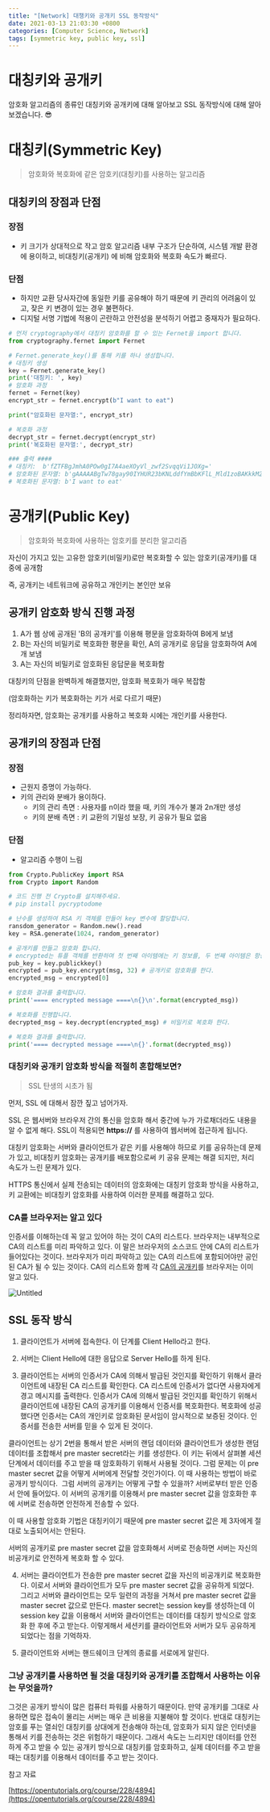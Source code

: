 ```yaml
---
title: "[Network] 대챙키와 공개키 SSL 동작방식"
date: 2021-03-13 21:03:30 +0800
categories: [Computer Science, Network]
tags: [symmetric key, public key, ssl]
---
```




# 대칭키와 공개키

암호화 알고리즘의 종류인 대칭키와 공개키에 대해 알아보고 SSL 동작방식에 대해 알아보겠습니다. 😎

# **대칭키(Symmetric Key)**

> 암호화와 복호화에 같은 암호키(대칭키)를 사용하는 알고리즘

## 대칭키의 장점과 단점

### 장점

- 키 크기가 상대적으로 작고 암호 알고리즘 내부 구조가 단순하여, 시스템 개발 환경에 용이하고, 비대칭키(공개키) 에 비해 암호화와 복호화 속도가 빠르다.

### 단점

- 하지만 교환 당사자간에 동일한 키를 공유해야 하기 때문에 키 관리의 어려움이 있고, 잦은 키 변경이 있는 경우 불편하다.
- 디지털 서명 기법에 적용이 곤란하고 안전성을 분석하기 어렵고 중재자가 필요하다.

```python
# 먼저 cryptography에서 대칭키 암호화를 할 수 있는 Fernet을 import 합니다.
from cryptography.fernet import Fernet

# Fernet.generate_key()를 통해 키를 하나 생성합니다. 
# 대칭키 생성
key = Fernet.generate_key() 
print('대칭키: ', key)
# 암호화 과정
fernet = Fernet(key)
encrypt_str = fernet.encrypt(b"I want to eat")

print("암호화된 문자열:", encrypt_str)

# 복호화 과정
decrypt_str = fernet.decrypt(encrypt_str)
print('복호화된 문자열:', decrypt_str)

### 출력 ####
# 대칭키:  b'fZTFBgJmhA0POw0gI7A4aeXOyVl_zwf2SvqqVi1JOXg='
# 암호화된 문자열: b'gAAAAABgTw78gay90IYHUR23bKNLddfYmBbKFlL_Mld1zoBAKkkM2PQCx3mqWHNCN3MNZXdb_l3UAj7AAqh0W3EPOdaHYItJSQ=='
# 복호화된 문자열: b'I want to eat'
```

# **공개키(Public Key)**

> 암호화와 복호화에 사용하는 암호키를 분리한 알고리즘

자신이 가지고 있는 고유한 암호키(비밀키)로만 복호화할 수 있는 암호키(공개키)를 대중에 공개함

즉, 공개키는 네트워크에 공유하고 개인키는 본인만 보유

## **공개키 암호화 방식 진행 과정**

1. A가 웹 상에 공개된 'B의 공개키'를 이용해 평문을 암호화하여 B에게 보냄
2. B는 자신의 비밀키로 복호화한 평문을 확인, A의 공개키로 응답을 암호화하여 A에개 보냄
3. A는 자신의 비밀키로 암호화된 응답문을 복호화함

대칭키의 단점을 완벽하게 해결했지만, 암호화 복호화가 매우 복잡함

(암호화하는 키가 복호화하는 키가 서로 다르기 때문)

정리하자면, 암호화는 공개키를 사용하고 복호화 시에는 개인키를 사용한다. 

## 공개키의 장점과 단점

### 장점

- 근원지 증명이 가능하다.
- 키의 관리와 분배가 용이하다.
    - 키의 관리 측면 : 사용자를 n이라 했을 때, 키의 개수가 불과 2n개만 생성
    - 키의 분배 측면 : 키 교환의 기밀성 보장, 키 공유가 필요 없음

### 단점

- 알고리즘 수행이 느림

```python
from Crypto.PublicKey import RSA
from Crypto import Random

# 코드 진행 전 Crypto를 설치해주세요.
# pip install pycryptodome

# 난수를 생성하여 RSA 키 객체를 만들어 key 변수에 할당합니다.
ransdom_generator = Random.new().read
key = RSA.generate(1024, random_generator)

# 공개키를 만들고 암호화 합니다. 
# encrypted는 튜플 객체를 반환하며 첫 번째 아이템에는 키 정보를, 두 번째 아이템은 항상 None을 반환합니다.
pub_key = key.publickkey()
encrypted = pub_key.encrypt(msg, 32) # 공개키로 암호화를 한다.
encrypted_msg = encrypted[0]

# 암호화 결과를 출력합니다.
print('==== encrypted message ====\n{}\n'.format(encrypted_msg))

# 복호화를 진행합니다.
decrypted_msg = key.decrypt(encrypted_msg) # 비밀키로 복호화 한다.

# 복호화 결과를 출력합니다.
print('==== decrypted message ====\n{}'.format(decrypted_msg))
```

### **대칭키와 공개키 암호화 방식을 적절히 혼합해보면?**

> SSL 탄생의 시초가 됨

먼저, SSL 에 대해서 잠깐 짚고 넘어가자.

SSL 은 웹서버와 브라우저 간의 통신을 암호화 해서 중간에 누가 가로채더라도 내용을 알 수 없게 해다. SSL이 적용되면 **https://** 를 사용하여 웹서버에 접근하게 됩니다.

대칭키 암호화는 서버와 클라이언트가 같은 키를 사용해야 하므로 키를 공유하는데 문제가 있고, 비대칭키 암호화는 공개키를 배포함으로써 키 공유 문제는 해결 되지만, 처리 속도가 느린 문제가 있다.

HTTPS 통신에서 실제 전송되는 데이터의 암호화에는 대칭키 암호화 방식을 사용하고, 키 교환에는 비대칭키 암호화를 사용하여 이러한 문제를 해결하고 있다.

### **CA를 브라우저는 알고 있다**

인증서를 이해하는데 꼭 알고 있어야 하는 것이 CA의 리스트다. 브라우저는 내부적으로 CA의 리스트를 미리 파악하고 있다. 이 말은 브라우저의 소스코드 안에 CA의 리스트가 들어있다는 것이다. 브라우저가 미리 파악하고 있는 CA의 리스트에 포함되어야만 공인된 CA가 될 수 있는 것이다. CA의 리스트와 함께 각 [CA의 공개키](https://opentutorials.org/course/228/4894#public)를 브라우저는 이미 알고 있다.

![Untitled](\assets\img\public_key\Untitled.png)

## **SSL 동작 방식**

1) 클라이언트가 서버에 접속한다. 이 단계를 Client Hello라고 한다. 

2) 서버는 Client Hello에 대한 응답으로 Server Hello를 하게 된다. 

3) 클라이언트는 서버의 인증서가 CA에 의해서 발급된 것인지를 확인하기 위해서 클라이언트에 내장된 CA 리스트를 확인한다. CA 리스트에 인증서가 없다면 사용자에게 경고 메시지를 출력한다. 인증서가 CA에 의해서 발급된 것인지를 확인하기 위해서 클라이언트에 내장된 CA의 공개키를 이용해서 인증서를 복호화한다. 복호화에 성공했다면 인증서는 CA의 개인키로 암호화된 문서임이 암시적으로 보증된 것이다. 인증서를 전송한 서버를 믿을 수 있게 된 것이다.

클라이언트는 상기 2번을 통해서 받은 서버의 랜덤 데이터와 클라이언트가 생성한 랜덤 데이터를 조합해서 pre master secret라는 키를 생성한다. 이 키는 뒤에서 살펴볼 세션 단계에서 데이터를 주고 받을 때 암호화하기 위해서 사용될 것이다. 그럼 문제는 이 pre master secret 값을 어떻게 서버에게 전달할 것인가이다. 이 때 사용하는 방법이 바로 공개키 방식이다.  그럼 서버의 공개키는 어떻게 구할 수 있을까? 서버로부터 받은 인증서 안에 들어있다. 이 서버의 공개키를 이용해서 pre master secret 값을 암호화한 후에 서버로 전송하면 안전하게 전송할 수 있다.

이 때 사용할 암호화 기법은 대칭키이기 때문에 pre master secret 값은 제 3자에게 절대로 노출되어서는 안된다.

서버의 공개키로 pre master secret 값을 암호화해서 서버로 전송하면 서버는 자신의 비공개키로 안전하게 복호화 할 수 있다.

4) 서버는 클라이언트가 전송한 pre master secret 값을 자신의 비공개키로 복호화한다. 이로서 서버와 클라이언트가 모두 pre master secret 값을 공유하게 되었다. 그리고 서버와 클라이언트는 모두 일련의 과정을 거쳐서 pre master secret 값을 master secret 값으로 만든다. master secret는 session key를 생성하는데 이 session key 값을 이용해서 서버와 클라이언트는 데이터를 대칭키 방식으로 암호화 한 후에 주고 받는다. 이렇게해서 세션키를 클라이언트와 서버가 모두 공유하게 되었다는 점을 기억하자.

5) 클라이언트와 서버는 핸드쉐이크 단계의 종료를 서로에게 알린다.

### 그냥 공개키를 사용하면 될 것을 대칭키와 공개키를 조합해서 사용하는 이유는 무엇을까?

그것은 공개키 방식이 많은 컴퓨터 파워를 사용하기 때문이다. 만약 공개키를 그대로 사용하면 많은 접속이 몰리는 서버는 매우 큰 비용을 지불해야 할 것이다. 반대로 대칭키는 암호를 푸는 열쇠인 대칭키를 상대에게 전송해야 하는데, 암호화가 되지 않은 인터넷을 통해서 키를 전송하는 것은 위험하기 때문이다. 그래서 속도는 느리지만 데이터를 안전하게 주고 받을 수 있는 공개키 방식으로 대칭키를 암호화하고, 실제 데이터를 주고 받을 때는 대칭키를 이용해서 데이터를 주고 받는 것이다.

참고 자료

[https://opentutorials.org/course/228/4894](https://opentutorials.org/course/228/4894)